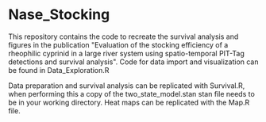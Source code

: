 # Nase_Stocking
This repository contains the code to recreate the survival analysis and figures in the publication "Evaluation of the stocking efficiency of a rheophilic cyprinid in a large river system using spatio-temporal PIT-Tag detections and survival analysis". Code for data import and visualization can be found in Data_Exploration.R

Data preparation and survival analysis can be replicated with Survival.R, when performing this a copy of the two_state_model.stan stan file needs to be in your working directory. 
Heat maps can be replicated with the Map.R file.
